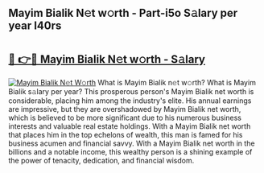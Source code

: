 ## Mayim Bialik N𝚎t w𝚘rth - Part-i5o S𝚊lary per year I40rs

# <h2><a href="http://gc1bkd.nevu.top/?p=Mayim+Bialik">🔗 👉🔴 Mayim Bialik N𝚎t w𝚘rth - S𝚊lary</a></h2>

[![Mayim Bialik N𝚎t W𝚘rth](https://i.imgur.com/Oavwk0R.jpeg)](http://gc1bkd.nevu.top/?p=Mayim+Bialik)
What is Mayim Bialik n𝚎t w𝚘rth? What is Mayim Bialik s𝚊lary per year?
This prosperous person's Mayim Bialik net worth is considerable, placing him among the industry's elite. His annual earnings are impressive, but they are overshadowed by Mayim Bialik net worth, which is believed to be more significant due to his numerous business interests and valuable real estate holdings. With a Mayim Bialik net worth that places him in the top echelons of wealth, this man is famed for his business acumen and financial savvy. With a Mayim Bialik net worth in the billions and a notable income, this wealthy person is a shining example of the power of tenacity, dedication, and financial wisdom.

